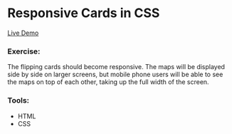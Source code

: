 # Responsive Cards in CSS

[Live Demo](https://felixwurst.github.io/css-responsive-cards/)

### Exercise:

The flipping cards should become responsive. The maps will be displayed side by side on larger screens, but mobile phone users will be able to see the maps on top of each other, taking up the full width of the screen.

### Tools:

-   HTML
-   CSS
